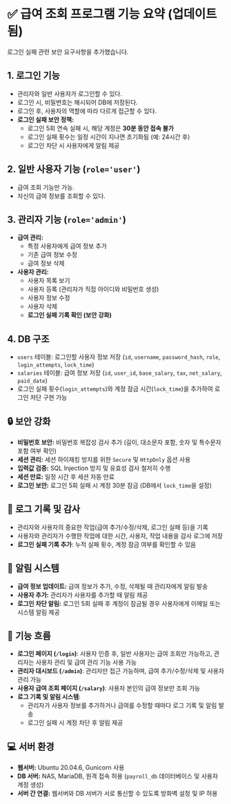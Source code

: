 # ✅ 급여 조회 프로그램 기능 요약 (업데이트됨)  
로그인 실패 관련 보안 요구사항을 추가했습니다.  

## 1. 로그인 기능  
- 관리자와 일반 사용자가 로그인할 수 있다.  
- 로그인 시, 비밀번호는 해시되어 DB에 저장된다.  
- 로그인 후, 사용자의 역할에 따라 다르게 접근할 수 있다.  
- **로그인 실패 보안 정책:**  
  - 로그인 5회 연속 실패 시, 해당 계정은 **30분 동안 접속 불가**  
  - 로그인 실패 횟수는 일정 시간이 지나면 초기화됨 (예: 24시간 후)  
  - 로그인 차단 시 사용자에게 알림 제공  

## 2. 일반 사용자 기능 (`role='user'`)  
- 급여 조회 기능만 가능.  
- 자신의 급여 정보를 조회할 수 있다.  

## 3. 관리자 기능 (`role='admin'`)  
- **급여 관리:**  
  - 특정 사용자에게 급여 정보 추가  
  - 기존 급여 정보 수정  
  - 급여 정보 삭제  
- **사용자 관리:**  
  - 사용자 목록 보기  
  - 사용자 등록 (관리자가 직접 아이디와 비밀번호 생성)  
  - 사용자 정보 수정  
  - 사용자 삭제  
  - **로그인 실패 기록 확인 (보안 강화)**  

## 4. DB 구조  
- `users` 테이블: 로그인할 사용자 정보 저장 (`id`, `username`, `password_hash`, `role`, `login_attempts`, `lock_time`)  
- `salaries` 테이블: 급여 정보 저장 (`id`, `user_id`, `base_salary`, `tax`, `net_salary`, `paid_date`)  
- 로그인 실패 횟수(`login_attempts`)와 계정 잠금 시간(`lock_time`)을 추가하여 로그인 차단 구현 가능  

## 🔒 보안 강화  
- **비밀번호 보안:** 비밀번호 복잡성 검사 추가 (길이, 대소문자 포함, 숫자 및 특수문자 포함 여부 확인)  
- **세션 관리:** 세션 하이재킹 방지를 위한 `Secure` 및 `HttpOnly` 옵션 사용  
- **입력값 검증:** SQL Injection 방지 및 유효성 검사 철저히 수행  
- **세션 만료:** 일정 시간 후 세션 자동 만료  
- **로그인 보안:** 로그인 5회 실패 시 계정 30분 잠금 (DB에서 `lock_time`을 설정)  

## 📜 로그 기록 및 감사  
- 관리자와 사용자의 중요한 작업(급여 추가/수정/삭제, 로그인 실패 등)을 기록  
- 사용자와 관리자가 수행한 작업에 대한 시간, 사용자, 작업 내용을 감사 로그에 저장  
- **로그인 실패 기록 추가**: 누적 실패 횟수, 계정 잠금 여부를 확인할 수 있음  

## 📣 알림 시스템  
- **급여 정보 업데이트:** 급여 정보가 추가, 수정, 삭제될 때 관리자에게 알림 발송  
- **사용자 추가:** 관리자가 사용자를 추가할 때 알림 제공  
- **로그인 차단 알림:** 로그인 5회 실패 후 계정이 잠금될 경우 사용자에게 이메일 또는 시스템 알림 제공  

## 📄 기능 흐름  
- **로그인 페이지 (`/login`)**: 사용자 인증 후, 일반 사용자는 급여 조회만 가능하고, 관리자는 사용자 관리 및 급여 관리 기능 사용 가능  
- **관리자 대시보드 (`/admin`)**: 관리자만 접근 가능하며, 급여 추가/수정/삭제 및 사용자 관리 가능  
- **사용자 급여 조회 페이지 (`/salary`)**: 사용자 본인의 급여 정보만 조회 가능  
- **로그 기록 및 알림 시스템**:  
  - 관리자가 사용자 정보를 추가하거나 급여를 수정할 때마다 로그 기록 및 알림 발송  
  - 로그인 실패 시 계정 차단 후 알림 제공  

## 💻 서버 환경  
- **웹서버:** Ubuntu 20.04.6, Gunicorn 사용  
- **DB 서버:** NAS, MariaDB, 원격 접속 허용 (`payroll_db` 데이터베이스 및 사용자 계정 생성)  
- **서버 간 연결:** 웹서버와 DB 서버가 서로 통신할 수 있도록 방화벽 설정 및 IP 허용  

